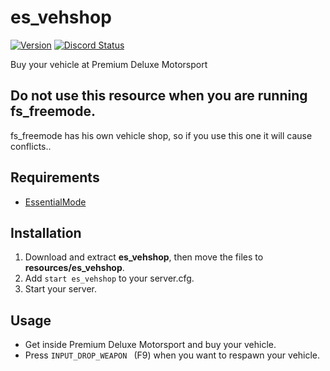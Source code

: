 # es_vehshop
[![Version](https://img.shields.io/badge/Version-1.1-brightgreen.svg)](https://github.com/FiveM-Scripts/es_vehshop)
<a href="https://discord.gg/Cgr5FU6" title="Chat on Discord"><img alt="Discord Status" src="https://discordapp.com/api/guilds/285462938691567627/widget.png"></a>

Buy your vehicle at Premium Deluxe Motorsport
## Do not use this resource when you are running fs_freemode.
fs_freemode has his own vehicle shop, so if you use this one it will cause conflicts..

## Requirements
- [EssentialMode](http://essentialmode.com)

## Installation
1. Download and extract **es_vehshop**, then move the files to **resources/es_vehshop**.
2. Add `start es_vehshop` to your server.cfg.
3. Start your server.


## Usage
- Get inside Premium Deluxe Motorsport and buy your vehicle.
- Press `INPUT_DROP_WEAPON ` (F9) when you want to respawn your vehicle.
